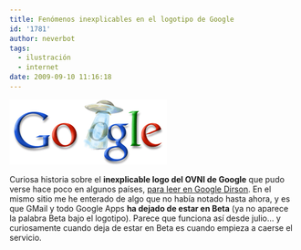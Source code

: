 ```yaml
---
title: Fenómenos inexplicables en el logotipo de Google
id: '1781'
author: neverbot
tags:
  - ilustración
  - internet
date: 2009-09-10 11:16:18
---
```


[![](./fenomenos-inexplicables-en-el-logotipo-de-google/go_gle.gif)](http://google.dirson.com/post/4390-fenomenos-inexplicables/)

Curiosa historia sobre el **inexplicable logo del OVNI de Google** que pudo verse hace poco en algunos países, [para leer en Google Dirson](http://google.dirson.com/post/4390-fenomenos-inexplicables/). En el mismo sitio me he enterado de algo que no había notado hasta ahora, y es que GMail y todo Google Apps **ha dejado de estar en Beta** (ya no aparece la palabra Beta bajo el logotipo). Parece que funciona así desde julio... y curiosamente cuando deja de estar en Beta es cuando empieza a caerse el servicio.

